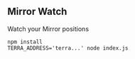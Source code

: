 ## Mirror Watch

Watch your Mirror positions

```
npm install
TERRA_ADDRESS='terra...' node index.js
```
